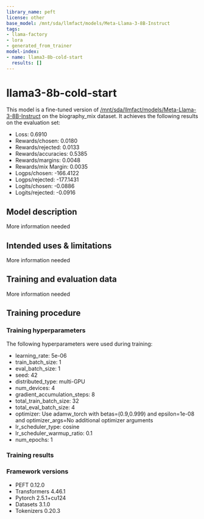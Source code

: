 ```yaml
---
library_name: peft
license: other
base_model: /mnt/sda/llmfact/models/Meta-Llama-3-8B-Instruct
tags:
- llama-factory
- lora
- generated_from_trainer
model-index:
- name: llama3-8b-cold-start
  results: []
---
```


<!-- This model card has been generated automatically according to the information the Trainer had access to. You
should probably proofread and complete it, then remove this comment. -->

# llama3-8b-cold-start

This model is a fine-tuned version of [/mnt/sda/llmfact/models/Meta-Llama-3-8B-Instruct](https://huggingface.co//mnt/sda/llmfact/models/Meta-Llama-3-8B-Instruct) on the biography_mix dataset.
It achieves the following results on the evaluation set:
- Loss: 0.6910
- Rewards/chosen: 0.0180
- Rewards/rejected: 0.0133
- Rewards/accuracies: 0.5385
- Rewards/margins: 0.0048
- Rewards/mix Margin: 0.0035
- Logps/chosen: -166.4122
- Logps/rejected: -177.1431
- Logits/chosen: -0.0886
- Logits/rejected: -0.0916

## Model description

More information needed

## Intended uses & limitations

More information needed

## Training and evaluation data

More information needed

## Training procedure

### Training hyperparameters

The following hyperparameters were used during training:
- learning_rate: 5e-06
- train_batch_size: 1
- eval_batch_size: 1
- seed: 42
- distributed_type: multi-GPU
- num_devices: 4
- gradient_accumulation_steps: 8
- total_train_batch_size: 32
- total_eval_batch_size: 4
- optimizer: Use adamw_torch with betas=(0.9,0.999) and epsilon=1e-08 and optimizer_args=No additional optimizer arguments
- lr_scheduler_type: cosine
- lr_scheduler_warmup_ratio: 0.1
- num_epochs: 1

### Training results



### Framework versions

- PEFT 0.12.0
- Transformers 4.46.1
- Pytorch 2.5.1+cu124
- Datasets 3.1.0
- Tokenizers 0.20.3